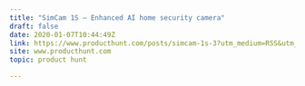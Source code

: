 ```yaml
---
title: "SimCam 1S — Enhanced AI home security camera"
draft: false
date: 2020-01-07T10:44:49Z
link: https://www.producthunt.com/posts/simcam-1s-3?utm_medium=RSS&utm_source=hune
site: www.producthunt.com
topic: product hunt  

---
```

